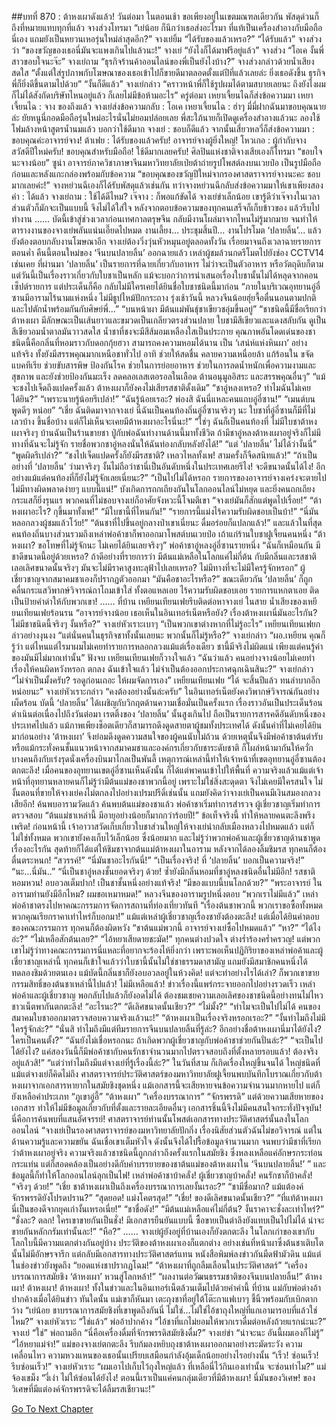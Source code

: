 ##บทที่ 870 : ต้าหงเผาดังแล้ว!
วันต่อมา
ในตอนเช้า
ขอเพียงอยู่ในเขตมณฑลเดียวกัน พัสดุด่วนก็ถึงที่หมายแทบทุกที่แล้ว
จางส่วงโทรมา “เย่น้อย ก็นึกว่าเธอส่งอะไรมา ที่แท้เป็นเครื่องสำอางกับมือถือนี่เอง แถมยังเป็นหยวนเหอรุ่นใหม่ล่าสุดอีก?”
จางเย่ยิ้ม “ได้รับของแล้วเหรอ?”
“ได้รับแล้ว” จางส่วงว่า “ของขวัญของเธอนี่มันจะแพงเกินไปแล้วนะ!”
จางเย่ “ยังไงก็ได้มาฟรีอยู่แล้ว”
จางส่วง “โอเค งั้นพี่สาวขอบใจนะจ๊ะ”
จางเย่ถาม “ธุรกิจร้านค้าออนไลน์ของพี่เป็นยังไงบ้าง?”
จางส่วงกล่าวด้วยน้ำเสียงสดใส “ตั้งแต่ใส่รูปภาพกับโฆษณาของเธอเข้าไปก็ขายดีมาตลอดตั้งแต่ปีที่แล้วเลยล่ะ ยิ่งเธอดังขึ้น ธุรกิจพี่ก็ยิ่งดีขึ้นตามไปด้วย”
“งั้นก็ดีแล้ว” จางเย่กล่าว “คราวหน้าพี่ก็ใช้รูปผมได้ตามสบายเลยนะ ถึงยังไงผมก็ไม่ได้สังกัดบริษัทไหนอยู่แล้ว ก็เลยไม่มีข้อห้ามอะไร”
ครู่ต่อมา เหยาเจี้ยนไฉก็ส่งข้อความมา
เหยาเจี้ยนไฉ : จาง ของถึงแล้ว
จางเย่ส่งข้อความกลับ : โอเค
เหยาเจี้ยนไฉ : ฮ่าๆ มี่มี่ฝากฉันมาขอบคุณนายล่ะ ยัยหนูนี่กอดมือถือรุ่นใหม่อะไรนั่นไม่ยอมปล่อยเลย พี่สะใภ้นายก็เปิดดูเครื่องสำอางแล้วนะ ลองใช้โฟมล้างหน้าสูตรน้ำนมแล้ว บอกว่าใช้ดีมาก
จางเย่ : ชอบก็ดีแล้ว
จากนั้นเสี่ยวหลวี่ก็ส่งข้อความมา : ขอบคุณค่ะอาจารย์จาง!
ต้าเฟย : ได้รับของแล้วครับ! อาจารย์จางผู้ยิ่งใหญ่!
โหวเกอ : ผู้กำกับจาง สวัสดีปีใหม่ครับ! ขอบคุณสำหรับมือถือ! ใช้ดีมากเลยครับ!
ศิลปินแห่งชาติจางเสียเองก็โทรมา “ขอบใจนะจางน้อย”
ซูน่า อาจารย์ภาควิชาภาษาจีนมหาวิทยาลัยเป่ยต้าถ่ายรูปโพสต์ลงบนเวยป๋อ เป็นรูปมือถือก่อนและหลังแกะกล่องพร้อมกับข้อความ “ขอบคุณของขวัญปีใหม่จากรองศาสตราจารย์จางนะคะ ชอบมากเลยค่ะ!”
จางหย่วนฉีเองก็ได้รับพัสดุแล้วเช่นกัน
ทว่าจางหย่วนฉีกลับส่งข้อความมาให้เขาเพียงสองคำ : ได้แล้ว
จางเย่ถาม : ใช้ได้ดีไหม?
เจ๊จาง : ก็พอแก้ขัดได้
จางเย่ขำเล็กน้อย เขารู้ดีว่าเจ๊จางในเวลาส่วนตัวก็มักจะเป็นแบบนี้ จึงไม่ได้ใส่ใจ หลังจากตอบข้อความของทุกคนเสร็จก็เก็บข้าวของ แล้วรีบไปทำงาน
……
บัดนี้เข้าสู่ช่วงเวลาก่อนเทศกาลตรุษจีน กลับมีงานโผล่มาจากไหนไม่รู้มากมาย จนทำให้ตารางงานของจางเย่พลันแน่นเอี๊ยดไปหมด
งานเลี้ยง…
ประชุมสิ้นปี…
งานโปรโมต ‘ปลายลิ้น’...
แล้วยังต้องตอบกลับงานโฆษณาอีก
จางเย่ต้องวิ่งวุ่นหัวหมุนอยู่ตลอดทั้งวัน
เรื่อยมาจนถึงเวลาฉายรายการตอนค่ำ คืนนี้ตอนใหม่ของ ‘จีนบนปลายลิ้น’ ออกฉายแล้ว เหล่าผู้ชมล้วนกดรีโมตไปยังช่อง CCTV14 เช่นเคย ที่ผ่านมา ‘ปลายลิ้น’ เป็นรายการที่ฉายเกี่ยวกับอาหาร ไม่ว่าจะเป็นตัวอาหาร หรือวัตถุดิบก็ตาม แต่วันนี้เป็นเรื่องราวเกี่ยวกับใบชาเป็นหลัก แม้จะบอกว่าการนำเสนอเรื่องใบชานั้นไม่ได้หลุดจากคอนเซ็ปต์รายการ แต่ประเด็นก็คือ กลับไม่มีใครเคยได้ยินชื่อใบชาชนิดนี้มาก่อน
“ภายในบริเวณอุทยานอู่อี๋ซานมีอารามไร้นามแห่งหนึ่ง ไม่มีธูปไหม้ปักกระถาง รุ่งเช้าวันนี้ หลวงจีนน้อยฮุ่ยจื้อตื่นนอนตามปกติ และไปตักน้ำพร้อมกันกับศิษย์พี่…”
“บนหน้าผา มีต้นแม่พันธุ์ชาเขียวชอุ่มขึ้นอยู่”
“ชาชนิดนี้มีชื่อเรียกว่าต้าหงเผา มีลักษณะเป็นเส้นยาวและขมวดเป็นเกลียวตรงส่วนปลาย ใบชามีสีเขียวและแดงสลับกัน ดูเป็นสีเขียวอมน้ำตาลมันวาวสดใส น้ำชาที่ชงจะมีสีส้มอมเหลืองใสเป็นประกาย คุณภาพอันโดดเด่นของชาชนิดนี้คือกลิ่นที่หอมราวกับดอกกุ้ยฮวา สามารถคงความหอมได้นาน เป็น ‘เสน่ห์แห่งหินผา’ อย่างแท้จริง ทั้งยังมีสรรพคุณมากเหนือชาทั่วไป อาทิ ช่วยให้สดชื่น คลายความเหนื่อยล้า แก้ร้อนใน ขจัดแบคทีเรีย ช่วยขับสารพิษ ป้องกันโรค ช่วยในการย่อยอาหาร ช่วยในการลดน้ำหนักเพื่อความงามและสุขภาพ และยังช่วยป้องกันมะเร็ง ลดคลอเลสเตอรอลในเลือด ต้านอนุมูลอิสระ และสรรพคุณอื่นๆ”
“แม้จะชงไปเจ็ดถึงแปดครั้งแล้ว ต้าหงเผาก็ยังคงไม่เสียรสชาติดั้งเดิม”
“ชาอู่หลงเหรอ? ทำไมฉันไม่เคยได้ยิน?”
“เพราะนายรู้น้อยรึเปล่า!”
“ฉันรู้น้อยเรอะ? พ่องสิ ฉันนี่แหละคนแถบอู่อี๋ซาน!”
“เมนต์บน พูดดีๆ หน่อย”
“เชี่ย ฉันติดมาจากจางเย่ นี่ฉันเป็นคนท้องถิ่นอู่อี๋ซานจริงๆ นะ ใบชาที่อู่อี๋ซานก็มีที่ไม่เลวบ้าง ขึ้นชื่อบ้าง แต่ก็ไม่เห็นจะเคยมีต้าหงเผาอะไรนี่นะ!”
“ใช่ๆ ฉันก็เป็นคนท้องที่ ไม่มีใบชาต้าหงเผาจริงๆ บ้านฉันเป็นร้านขายชา ปู่กับพ่อฉันทำงานด้านนี้มาทั้งชีวิต ถ้ามีชาอู่หลงต้าหงเผาอยู่จริงก็ไม่มีทางที่ฉันจะไม่รู้จัก รายชื่อพวกชาอู่หลงนั่นให้ฉันท่องกลับหลังยังได้!”
“แต่ ‘ปลายลิ้น’ ไม่ได้ว่างั้นนี่”
“พูดผิดรึเปล่า?”
“ชงไปเจ็ดแปดครั้งก็ยังมีรสชาติ? เหลวไหลทั้งเพ! สามครั้งก็จืดสนิทแล้ว!”
“ถ้าเป็นอย่างที่ ‘ปลายลิ้น’ ว่ามาจริงๆ งั้นไม่ถือว่าชานี่เป็นอันดับหนึ่งในประเทศเลยรึไง! จะดีขนาดนั้นได้ไง! อีกอย่างแม้แต่คนท้องที่ก็ยังไม่รู้จักเลยเนี่ยนะ?”
“เป็นไปไม่ได้หรอก รายการของอาจารย์จางเคร่งจะตายไป ไม่มีทางผิดพลาดง่ายๆ แบบนี้แน่!”
บังเกิดการถกเถียงกันในโลกออนไลน์ไม่หยุด และยิ่งคนถกเถียง กระแสก็ยิ่งรุนแร
พวกคนที่ไม่ชอบจางเย่ก็อาศัยจังหวะนี้โจมตีเขา
“จางเย่มันก็สักแต่พูดไปเรื่อย!”
“ต้าหงเผาอะไร? กุขึ้นมาทั้งเพ!”
“มีใบชานี้ที่ไหนกัน!”
“รายการนี้แม่งไร้ความรับผิดชอบเป็นบ้า!”
“นี่มันหลอกลวงผู้ชมแล้วโว้ย!”
“ต้นชาที่ไปขึ้นอยู่กลางป่าเขาเนี่ยนะ ดื่มอร่อยก็แปลกแล้ว!”
และแล้วในที่สุด คนท้องถิ่นบางส่วนรวมถึงเหล่าพ่อค้าชาก็พาออกมาโพสต์บนเวยป๋อ
เถ้าแก่ร้านใบชาฝูเจี้ยนคนหนึ่ง “ต้าหงเผา? ขอโทษที่ไม่รู้จักนะ ไม่เคยได้ยินเลยจริงๆ”
พ่อค้าชาอู่หลงอู่อี๋ซานรายหนึ่ง “ฉันก็เหมือนกัน มีชาดีขนาดนี้อยู่ด้วยเหรอ? ถ้าดีอย่างที่รายการว่า มีต้นแม่เหลือในโลกแค่ไม่กี่ต้น กับมีกลิ่นและรสชาติเลอเลิศขนาดนั้นจริงๆ มันจะไม่มีราคาสูงทะลุฟ้าไปเลยเหรอ? ไม่มีทางที่จะไม่มีใครรู้จักหรอก”
ผู้เชี่ยวชาญจากสมาคมชาเองก็ปรากฏตัวออกมา “มันคือชาอะไรหรือ?”
ขณะเดียวกัน ‘ปลายลิ้น’ ก็ถูกคลื่นกระแสวิพากษ์วิจารณ์ถาโถมเข้าใส่ ทั้งตอแหลเอย ไร้ความรับผิดชอบเอย รายการแหกตาเอย ติดเป็นป้ายคำด่าให้กับพวกเขา!
……
ที่บ้าน
เหยียนเทียนเฟยรีบติดต่อหาจางเย่
ในสาย น้ำเสียงของเหยียนเทียนเฟยร้อนรน “อาจารย์จางน้อย เธอเห็นในอินเทอร์เน็ตหรือยัง? เรื่องต้าหงเผานี่มันอะไรกัน? ไม่มีชาชนิดนี้จริงๆ งั้นหรือ?”
จางเย่หัวเราะเบาๆ “เป็นพวกเขาต่างหากที่ไม่รู้อะไร”
เหยียนเทียนเฟยกล่าวอย่างงุนงง “แต่นั่นคนในธุรกิจชาทั้งนั้นเลยนะ พวกนั้นก็ไม่รู้หรือ?”
จางเย่กล่าว “ผอ.เหยียน คุณก็รู้ว่า แต่ไหนแต่ไรมาผมไม่เคยทำรายการหลอกลวงแม้แต่เรื่องเดียว ชานี้มีจริงไม่ผิดแน่ เพียงแต่คนรู้ค่าของมันมีไม่มากเท่านั้น”
ฟังจบ เหยียนเทียนเฟยก็วางใจแล้ว “ฉันว่าแล้ว คนอย่างจางน้อยไม่เคยทำเรื่องให้คนผิดหวังหรอก ตกลง ฉันเข้าใจแล้ว ไม่จำเป็นต้องออกประกาศฉุกเฉินสินะ?”
จางเย่กล่าว “ไม่จำเป็นมั้งครับ? รอดูก่อนเถอะ ให้ผมจัดการเอง”
เหยียนเทียนเฟย “ได้ จะสิ้นปีแล้ว ทนลำบากอีกหน่อยนะ”
จางเย่หัวเราะกล่าว “คงต้องอย่างนั้นล่ะครับ”
ในอินเทอร์เน็ตยังคงวิพากษ์วิจารณ์กันอย่างเผ็ดร้อน
บัดนี้ ‘ปลายลิ้น’ ได้เผชิญกับวิกฤตด้านความเชื่อมั่นเป็นครั้งแรก
เรื่องราวอันเป็นประเด็นร้อนดำเนินต่อเนื่องไปถึงวันต่อมา
เรตติ้งของ ‘ปลายลิ้น’ นั้นสูงเกินไป ถือเป็นรายการสารคดีอันดับหนึ่งของประเทศไปแล้ว แม้ภาพเพียงช็อตเดียวก็สามารถดึงดูดสายตาผู้ชมทั้งประเทศได้ ดังนั้นคำที่ไม่เคยได้ยินมาก่อนอย่าง ‘ต้าหงเผา’ จึงย่อมดึงดูดความสนใจของผู้คนนับไม่ถ้วน ด้วยเหตุนั้นจึงมีพ่อค้าชาต้นตำรับ หรือแม้กระทั่งคนชั้นแนวหน้าจากสมาคมชาและองค์กรเกี่ยวกับชาระดับชาติ ก็โผล่หน้ามากันให้ควั่ก บางคนถึงกับเร่งรุดนั่งเครื่องบินมาไกลเป็นพันลี้ เหตุการณ์เหล่านี้ทำให้เจ้าหน้าที่เขตอุทยานอู่อี๋ซานต้องตกตะลึง!
เมื่อคนของอุทยานเขตอู่อี๋ซานเห็นดังนั้น ก็ได้แต่พาคนเข้าไปให้พื้นที่ ความจริงแล้วแม้แต่เจ้าหน้าที่อุทยานหลายคนก็ไม่รู้ว่ามีต้นแม่ของชาพวกนี้อยู่ เพราะไม่ใช่สิ่งสะดุดตา จึงไม่เคยมีใครสนใจ ไม่งั้นตอนที่ขายให้จางเย่คงไม่ตกลงไปอย่างเปรมปรีดิ์เช่นนั้น แถมยังคิดว่าจางเย่เป็นคนมีเงินสมองกลวงเสียอีก!
ค้นพบอารามวัดแล้ว
ค้นพบต้นแม่ของชาแล้ว
พ่อค้าชาเริ่มทำการสำรวจ ผู้เชี่ยวชาญเริ่มทำการตรวจสอบ “ต้นแม่ชาเหล่านี้ มีอายุอย่างน้อยก็มากกว่าร้อยปี!”
ข้อเท็จจริงนี้ ทำให้หลายคนตะลึงพรึงเพริด!
ก่อนหน้านี้ เจ้าอาวาสวัดเก็บเกี่ยวใบชาส่วนใหญ่ให้จางเย่นำกลับเมืองหลวงไปหมดแล้ว แต่ก็ไม่ใช่ทั้งหมด พวกเขายังคงเก็บไว้เล็กน้อย ซึ่งน้อยมาก และไม่รู้ว่าพวกพ่อค้าและผู้เชี่ยวชาญด้านชาพูดเรื่องอะไรกัน สุดท้ายก็ได้แต่ให้ชิมชาจากต้นแม่ต้าหงเผาในอาราม
หลังจากได้ลองลิ้มชิมรส ทุกคนก็ต้องตื่นตระหนก!
“สวรรค์!”
“นี่มันชาอะไรกันนี่!”
“เป็นเรื่องจริง! ที่ ‘ปลายลิ้น’ บอกเป็นความจริง!”
“นะ...นี่มัน..”
“นี่เป็นชาอู่หลงชั้นยอดจริงๆ ด้วย! ซ้ำยังมีกลิ่นหอมที่ชาอู่หลงชนิดอื่นไม่มีอีก! รสชาติหอมหวน! อบอวลเต็มปาก! เป็นชาชั้นหนึ่งอย่างแท้จริง!
“มีของแบบนี้บนโลกด้วย?”
“พระอาจารย์ ในอารามท่านยังมีอีกไหม? ผมขอเหมาหมด!”
หลวงจีนของอารามรูปหนึ่งตอบ “พวกเราไม่มีแล้ว”
เหล่าพ่อค้าชาตรงไปหาคณะกรรมการจัดการสถานที่ท่องเที่ยวทันที “เรื่องต้นชาพวกนี้ พวกเราขอซื้อทั้งหมด พวกคุณเรียกราคาเท่าไหร่ก็บอกมา!”
แม้แต่เหล่าผู้เชี่ยวชาญเรื่องชายังต้องตะลึง!
แต่เมื่อได้ยินคำตอบของคณะกรรมการ ทุกคนก็ต้องผิดหวัง “ชาต้นแม่พวกนี้ อาจารย์จางเย่ซื้อไปหมดแล้ว”
“หา?”
“ได้ไงอ่ะ?”
“ไม่เหลือสักต้นเลย?”
“ไอ้หยาเสียดายชะมัด!”
ทุกคนต่างปวดใจ ต่างร่ำร้องคร่ำครวญ!
แต่พวกเขาไม่รู้ว่าทางคณะกรรมการนี่แหละที่อยากจะร้องไห้ยิ่งกว่า เพราะพอเห็นปฏิกิริยาของเหล่าพ่อค้าและผู้เชี่ยวชาญเหล่านี้ ทุกคนก็เข้าใจแล้วว่าใบชานี้นั้นไม่ใช่ชาธรรมดาสามัญ แถมยังมีสมาชิกคนหนึ่งได้ทดลองชิมด้วยตนเอง แม้บัดนี้กลิ่นชาก็ยังอบอวลอยู่ในห้วงคิด! แต่จะทำอย่างไรได้เล่า? ก็พวกเขาขายกรรมสิทธิ์ของต้นชาเหล่านี้ไปแล้ว! ไม่มีเหลือแล้ว!
ข่าวเรื่องนี้แพร่กระจายออกไปอย่างรวดเร็ว
เหล่าพ่อค้าและผู้เชี่ยวชาญ พอกลับไปแล้วก็ยังอดไม่ได้ ต้องชมเชยความเลอเลิศของชาชนิดนี้อย่างทนไม่ไหว
ชาวเน็ตพากันตกตะลึง!
“อะไรนะ?”
“ดีเลิศขนาดนั้นเชียว?”
“ไม่มั้ง?”
“ทำไมจะเป็นไปไม่ได้ คนของสมาคมใบชาออกมาตรวจสอบความจริงแล้วนะ!”
“ต้าหงเผาเป็นเรื่องจริงหรอกเรอะ?”
“งั้นทำไมถึงไม่มีใครรู้จักล่ะ?”
“นั่นสิ ทำไมถึงมีแต่ทีมรายการจีนบนปลายลิ้นที่รู้ล่ะ? อีกอย่างชื่อต้าหงเผานี่มาได้ยังไง? ใครเป็นคนตั้ง?”
“ฉันยังไม่เชื่อหรอกนะ ถ้าเกิดพวกผู้เชี่ยวชาญกับพ่อค้าชาช่วยกันปั่นล่ะ?”
“จะเป็นไปได้ยังไง? แค่สองวันนี้ก็มีพ่อค้าชากับคนรักชาจำนวนมากไปตรวจสอบถึงที่ตั้งหลายรอบแล้ว! ต้องจริงอยู่แล้วสิ!”
“แต่ว่าทำไมถึงมีแต่จางเย่ที่รู้เรื่องนี้ล่ะ?”
ในวันที่สาม ก็เกิดเรื่องใหญ่ขึ้นจนได้
ใหญ่ชนิดที่แม้แต่จางเย่ก็คิดไม่ถึง
ศาสตราจารย์ประวัติศาสตร์ของมหาวิทยาลัยฝูเจี้ยนพบบันทึกโบราณเกี่ยวกับต้าหงเผาจากเอกสารหายากในสมัยชิงชุดหนึ่ง แม้เอกสารนี้จะเสียหายจนข้อความจำนวนมากหายไป แต่ก็ยังเหลือคำประเภท “ภูเขาอู่อี้” “ต้าหงเผา” “เครื่องบรรณาการ” “จักรพรรดิ” แต่ด้วยความเสียหายของเอกสาร ทำให้ไม่มีข้อมูลเกี่ยวกับที่ตั้งและรายละเอียดอื่นๆ เอกสารชิ้นนี้จึงไม่มีคนสนใจกระทั่งปัจจุบัน!
นี่คือการค้นพบที่แสนอัศจรรย์!
ศาสตราจารย์ท่านนั้นโพสต์เอกสารทางประวัติศาสตร์นั้นลงในโลกออนไลน์ “จางเย่เป็นรองศาสตราจารย์ของมหาวิทยาลัยปักกิ่ง เรื่องนิสัยส่วนตัวฉันไม่ขอวิจารณ์ แต่ในด้านความรู้และความขยัน ฉันเชื่อเขาเต็มหัวใจ ดังนั้นจึงได้ไปรื้อข้อมูลจำนวนมาก จนพบว่ามีชาที่เรียกว่าต้าหงเผาอยู่จริง ความจริงแล้วชาชนิดนี้ถูกกล่าวถึงครั้งแรกในสมัยชิง ซึ่งหลงเหลือแค่อักษรกระท่อนกระแท่น แต่ก็สอดคล้องเป็นอย่างดีกับคำบรรยายของชาต้นแม่ของต้าหงเผาใน ‘จีนบนปลายลิ้น!’ ”
และข้อมูลนี้ก็ทำให้โลกออนไลน์ลุกเป็นไฟ!
เหล่าพ่อค้าชาบ้าคลั่ง!
ผู้เชี่ยวชาญบ้าคลั่ง!
คนรักชาก็บ้าคลั่ง!
“จริงๆ ด้วย!”
“เชี่ย ชาต้าหงเผาเป็นถึงเครื่องบรรณาการเลยงั้นเรอะ?”
“ชามีชื่อมาก? แม้แต้องค์จักรพรรดิยังโปรดปราน?”
“สุดยอด! แม่งโคตรสุด!”
“เชี่ย! ของดีเลิศขนาดนั้นเชียว?”
“ที่แท้ต้าหงเผานี่เป็นของดีจากยุคเก่างั้นเหรอเนี่ย!”
“ชาชื่อดัง!”
“มีต้นแม่เหลือแค่ไม่กี่ต้น? งั้นราคาจะชั่งละเท่าไหร่?”
“ชั่งละ? ตลก! ใครเขาขายกันเป็นชั่ง! มีเอกสารยืนยันแบบนี้ ซื้อขายเป็นตำลึงยังแทบเป็นไปไม่ได้ น่าจะขายกันหลักกรัมเท่านั้นละ!”
“หือ?”
……
จางเย่ผู้ยังอยู่ที่บ้านเองก็ยังตกตะลึง ในโลกเก่าของเขากับโลกใบนี้มีความแตกต่างกันอยู่บ้าง ประวัติของต้าหงเผาเองก็แตกต่าง อย่างเช่นที่หน้าผาซึ่งต้นชาเติบโตนั้นไม่มีอักษรจารึก แต่กลับมีเอกสารทางประวัติศาสตร์แทน
หนังสือพิมพ์ลงข่าวกันมืดฟ้ามัวดิน
แม้แต่ในช่องข่าวยังพูดถึง
“ยอดแห่งชาปรากฏโฉม!”
“ต้าหงเผาที่ถูกลืมเลือนในประวัติศาสตร์”
“เครื่องบรรณาการสมัยชิง ‘ต้าหงเผา’ หวนสู่โลกหล้า!”
“ผลงานต่อวัฒนธรรมชาติของจีนบนปลายลิ้น!”
ต้าหงเผา!
ต้าหงเผา!
ต้าหงเผา!
ทั้งในข่าวและในอินเทอร์เน็ตล้วนเต็มไปด้วยคำคำนี้
ที่บ้าน
แม่กับพ่อต่างอ้าปากค้างเมื่อได้ยินข่าว
ทันใดนั้น แม่เขาก็หันมา เตะถุงชาที่อยู่ใต้โต๊ะกาแฟเบาๆ ชี้นิ้วพร้อมกับเบิกตากว้าง “เย่น้อย ชาบรรณาการสมัยชิงที่เขาพูดถึงกันนี่ ไม่ใช่...ไม่ใช่ไอ้ชาถุงใหญ่ที่แกเอามารอบที่แล้วใช่ไหม?”
จางเย่หัวเราะ “ใช่แล้ว”
พ่ออ้าปากค้าง “ไอ้ชาที่แกไม่ยอมให้พวกเราดื่มต่อหลังถ้วยแรกน่ะนะ?”
จางเย่ “ใช่”
พ่อถามอีก “นี่คือเครื่องดื่มที่จักรพรรดิสมัยชิงดื่ม?”
จางเย่ขำ “น่าจะนะ อันนี้ผมเองก็ไม่รู้”
“ไอ้หยาแม่จ๋า!” แม่ของจางเย่ตกตะลึง รีบก้มลงหยิบถุงชาต้าหงเผาออกมาอย่างระมัดระวัง ความเคลื่อนไหว ความหวงแหนของเธอนั้นเปรียบเสมือนกำลังอุ้มเด็กน้อยอย่างไรอย่างนั้น “เร็ว! ซ่อนเร็ว! รีบซ่อนเร็ว!”
จางเย่หัวเราะ “ผมเอาไปเก็บไว้ถุงใหญ่แล้ว ที่เหลือนี่ไว้กินเองเท่านั้น จะซ่อนทำไม?”
แม่จ้องเขม็ง “งี่เง่า ไม่ให้ซ่อนได้ยังไง! ตอนนี้เราเป็นแค่คนกลุ่มเดียวที่มีต้าหงเผา! นี่มันของวิเศษ! ของวิเศษที่มีแต่องค์จักรพรรดิจะได้ลิ้มรสเชียวนะ!”


[Go To Next Chapter]( ./68.md)